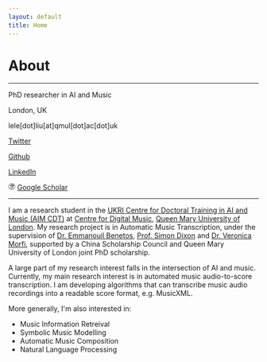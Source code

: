 ```yaml
---
layout: default
title: Home
---
```


# About

---

PhD researcher in AI and Music
 
<i class="fa fa-map-marker" aria-hidden="true"></i> London, UK

<i class="fa fa-envelope" aria-hidden="true"></i> lele[dot]liu[at]qmul[dot]ac[dot]uk

<i class="fa fa-twitter-square" aria-hidden="true"></i> [Twitter](https://twitter.com/liulelecherie)

<i class="fa fa-github-square" aria-hidden="true"></i> [Github](https://github.com/cheriell)

<i class="fa fa-linkedin-square" aria-hidden="true"></i> [LinkedIn](https://www.linkedin.com/in/lele-liu-748a3a124/)

<img src="./assets/image/icons8-google-scholar-50.png" style="width:1em"> [Google Scholar](https://scholar.google.com/citations?user=ZwFmzd8AAAAJ&hl=en)

---

I am a research student in the [UKRI Centre for Doctoral Training in AI and Music (AIM CDT)](https://www.aim.qmul.ac.uk/) at [Centre for Digital Music](http://c4dm.eecs.qmul.ac.uk/), [Queen Mary University of London](https://www.qmul.ac.uk/). My research project is in Automatic Music Transcription, under the supervision of [Dr. Emmanouil Benetos](https://www.eecs.qmul.ac.uk/~emmanouilb/), [Prof. Simon Dixon](http://www.eecs.qmul.ac.uk/~simond/) and [Dr. Veronica Morfi](https://scholar.google.co.uk/citations?user=8izRvu4AAAAJ&hl=en), supported by a China Scholarship Council and Queen Mary University of London joint PhD scholarship.

A large part of my research interest falls in the intersection of AI and music. Currently, my main research interest is in automated music audio-to-score transcription. I am developing algorithms that can transcribe music audio recordings into a readable score format, e.g. MusicXML.

More generally, I'm also interested in:

- Music Information Retreival
- Symbolic Music Modelling
- Automatic Music Composition
- Natural Language Processing